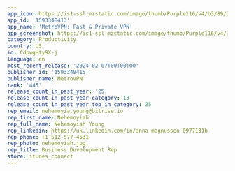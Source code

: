 ```yaml
---
app_icon: https://is1-ssl.mzstatic.com/image/thumb/Purple116/v4/b3/89/7b/b3897b0a-be41-b688-a86b-ab8bdcab2f87/AppIcon-0-0-1x_U007emarketing-0-7-0-85-220.jpeg/1024x1024bb.png
app_id: '1593348413'
app_name: 'MetroVPN: Fast & Private VPN'
app_screenshot: https://is1-ssl.mzstatic.com/image/thumb/Purple116/v4/32/4b/c4/324bc40c-02c2-28e2-989d-99da10e1f7f7/467f53f0-66be-4bb0-b479-99fa2ffb2c70_Shop_All_6.5_U82f1_U5bf8_Uff08V6.1_Uff090001.jpg/1242x2688bb.png
category: Productivity
country: US
id: CdpwgHty9X-j
language: en
most_recent_release: '2024-02-07T00:00:00'
publisher_id: '1593348415'
publisher_name: MetroVPN
rank: '445'
release_count_in_past_year: '25'
release_count_in_past_year_category: 13
release_count_in_past_year_top_in_category: 25
rep_email: nehemoyia.young@bitrise.io
rep_first_name: Nehemoyiah
rep_full_name: Nehemoyiah Young
rep_linkedin: https://uk.linkedin.com/in/anna-magnussen-0977131b
rep_phone: +1 512-577-4531
rep_photo: nehemoyiah.jpg
rep_title: Business Development Rep
store: itunes_connect
---
```

